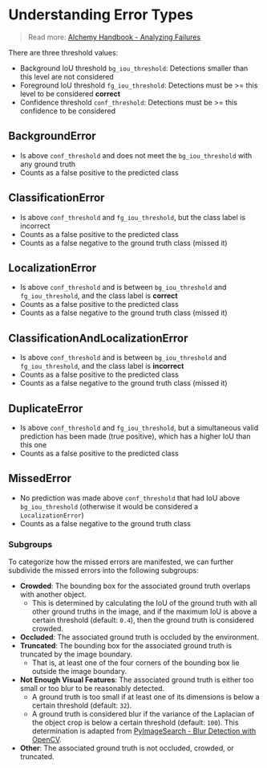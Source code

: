 # Understanding Error Types
> Read more: [Alchemy Handbook - Analyzing Failures](https://bifrost-core.gitlab.io/alchemy-handbook/object-detection/analyzing-failures/)

There are three threshold values:
- Background IoU threshold `bg_iou_threshold`: Detections smaller than this level are not considered
- Foreground IoU threshold `fg_iou_threshold`: Detections must be >= this level to be considered **correct**
- Confidence threshold `conf_threshold`: Detections must be >= this confidence to be considered


## BackgroundError
- Is above `conf_threshold` and does not meet the `bg_iou_threshold` with any ground truth
- Counts as a false positive to the predicted class

## ClassificationError
- Is above `conf_threshold` and `fg_iou_threshold`, but the class label is incorrect
- Counts as a false positive to the predicted class
- Counts as a false negative to the ground truth class (missed it)

## LocalizationError
- Is above `conf_threshold` and is between `bg_iou_threshold` and `fg_iou_threshold`, and the class label is **correct**
- Counts as a false positive to the predicted class
- Counts as a false negative to the ground truth class (missed it)

## ClassificationAndLocalizationError
- Is above `conf_threshold` and is between `bg_iou_threshold` and `fg_iou_threshold`, and the class label is **incorrect**
- Counts as a false positive to the predicted class
- Counts as a false negative to the ground truth class (missed it)

## DuplicateError
- Is above `conf_threshold` and `fg_iou_threshold`, but a simultaneous valid prediction has been made (true positive), which has a higher IoU than this one
- Counts as a false positive to the predicted class

## MissedError
- No prediction was made above `conf_threshold` that had IoU above `bg_iou_threshold` (otherwise it would be considered a `LocalizationError`)
- Counts as a false negative to the ground truth class

### Subgroups
To categorize how the missed errors are manifested, we can further subdivide the missed errors into the following subgroups:
- **Crowded**: The bounding box for the associated ground truth overlaps with another object.
    - This is determined by calculating the IoU of the ground truth with all other ground truths in the image, and if the maximum IoU is above a certain threshold (default: `0.4`), then the ground truth is considered crowded.
- **Occluded**: The associated ground truth is occluded by the environment.
- **Truncated**: The bounding box for the associated ground truth is truncated by the image boundary.
    - That is, at least one of the four corners of the bounding box lie outside the image boundary.
- **Not Enough Visual Features**: The associated ground truth is either too small or too blur to be reasonably detected.
    - A ground truth is too small if at least one of its dimensions is below a certain threshold (default: `32`).
    - A ground truth is considered blur if the variance of the Laplacian of the object crop is below a certain threshold (default: `100`). This determination is adapted from [PyImageSearch - Blur Detection with OpenCV](https://www.pyimagesearch.com/2015/09/07/blur-detection-with-opencv/).
- **Other**: The associated ground truth is not occluded, crowded, or truncated.
